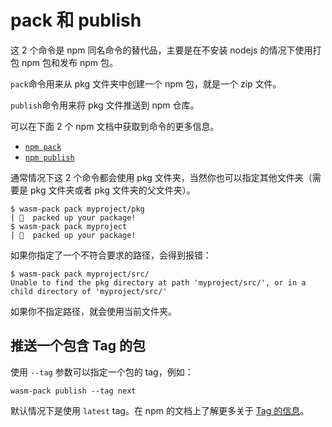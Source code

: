 # pack 和 publish

这 2 个命令是 npm 同名命令的替代品，主要是在不安装 nodejs 的情况下使用打包 npm 包和发布 npm 包。

`pack`命令用来从 pkg 文件夹中创建一个 npm 包，就是一个 zip 文件。

`publish`命令用来将 pkg 文件推送到 npm 仓库。

可以在下面 2 个 npm 文档中获取到命令的更多信息。

- [`npm pack`](https://docs.npmjs.com/cli/pack)
- [`npm publish`](https://docs.npmjs.com/cli/publish)

通常情况下这 2 个命令都会使用 pkg 文件夹，当然你也可以指定其他文件夹（需要是 pkg 文件夹或者 pkg 文件夹的父文件夹）。

```
$ wasm-pack pack myproject/pkg
| 🎒  packed up your package!
$ wasm-pack pack myproject
| 🎒  packed up your package!
```

如果你指定了一个不符合要求的路径，会得到报错：

```
$ wasm-pack pack myproject/src/
Unable to find the pkg directory at path 'myproject/src/', or in a child directory of 'myproject/src/'
```

如果你不指定路径，就会使用当前文件夹。

## 推送一个包含 Tag 的包

使用 `--tag` 参数可以指定一个包的 tag，例如：

```
wasm-pack publish --tag next
```

默认情况下是使用 `latest` tag。在 npm 的文档上了解更多关于 [Tag 的信息](https://docs.npmjs.com/cli/dist-tag)。
